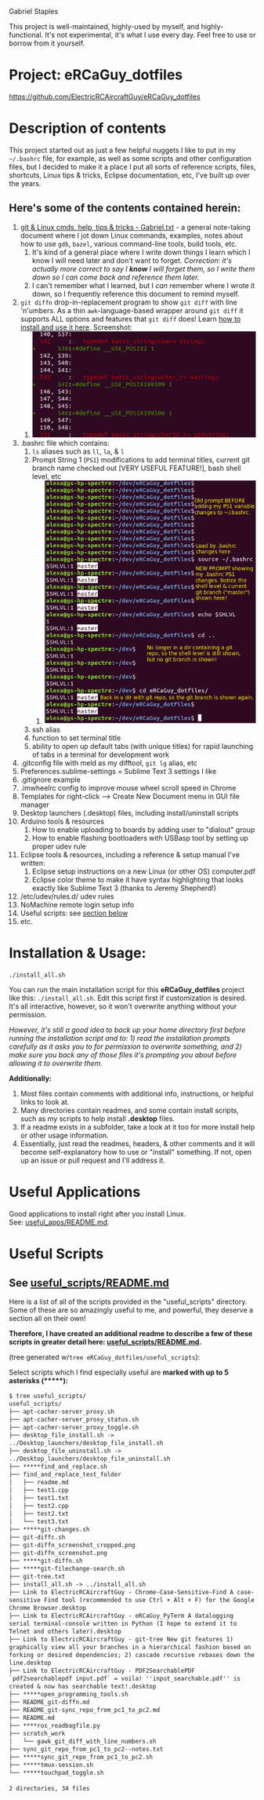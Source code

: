 Gabriel Staples

This project is well-maintained, highly-used by myself, and highly-functional. It's not experimental, it's what I use every day. Feel free to use or borrow from it yourself. 

# Project: eRCaGuy_dotfiles
https://github.com/ElectricRCAircraftGuy/eRCaGuy_dotfiles

# Description of contents
This project started out as just a few helpful nuggets I like to put in my `~/.bashrc` file, for example, as well as some scripts and other configuration files, but I decided to make it a place I put all sorts of reference scripts, files, shortcuts, Linux tips & tricks, Eclipse documentation, etc, I've built up over the years. 

## Here's some of the contents contained herein:
1. [git & Linux cmds, help, tips & tricks - Gabriel.txt](git%20%26%20Linux%20cmds%2C%20help%2C%20tips%20%26%20tricks%20-%20Gabriel.txt) - a general note-taking document where I jot down Linux commands, examples, notes about how to use `gdb`, `bazel`, various command-line tools, build tools, etc. 
    1. It's kind of a general place where I write down things I learn which I know I will need later and don't want to forget. _Correction: it's actually more correct to say I **know** I will forget them, so I write them down so I can come back and reference them later._
    1. I can't remember what I learned, but I *can* remember where I wrote it down, so I frequently reference this document to remind myself.
1. `git diffn` drop-in-replacement program to show `git diff` with line 'n'umbers. As a thin `awk`-language-based wrapper around `git diff` it supports ALL options and features that `git diff` does! Learn [how to install and use it here](useful_scripts/README_git-diffn.md). Screenshot:
    1. ![`git diffn` screenshot](useful_scripts/git-diffn_screenshot_cropped.png)
1. .bashrc file which contains:
    1. `ls` aliases such as `ll`, `la`, & `l`
    1. Prompt String 1 (`PS1`) modifications to add terminal titles, current git branch name checked out [VERY USEFUL FEATURE!], bash shell level, etc
        1. ![bash shell terminal prompt showing current git branch!](./bashrc_sample_terminal_prompt.png)
    1. ssh alias
    1. function to set terminal title
    1. ability to open up default tabs (with unique titles) for rapid launching of tabs in a terminal for development work
1. .gitconfig file with meld as my difftool, `git lg` alias, etc
1. Preferences.sublime-settings = Sublime Text 3 settings I like
1. .gitignore example
1. .imwheelrc config to improve mouse wheel scroll speed in Chrome
1. Templates for right-click --> Create New Document menu in GUI file manager
1. Desktop launchers (.desktop) files, including install/uninstall scripts
1. Arduino tools & resources
    1. How to enable uploading to boards by adding user to "dialout" group
    1. How to enable flashing bootloaders with USBasp tool by setting up proper udev rule
1. Eclipse tools & resources, including a reference & setup manual I've written:
    1. Eclipse setup instructions on a new Linux (or other OS) computer.pdf
    1. Eclipse color theme to make it have syntax highlighting that looks exactly like Sublime Text 3 (thanks to Jeremy Shepherd!)
1. /etc/udev/rules.d/ udev rules
1. NoMachine remote login setup info
1. Useful scripts: see [section below](#useful-scripts)
1. etc.

# Installation & Usage:

    ./install_all.sh

You can run the main installation script for this **eRCaGuy_dotfiles** project like this: `./install_all.sh`. Edit this script first if customization is desired. It's all interactive, however, so it won't overwrite anything without your permission. 

_However, it's still a good idea to back up your home directory first before running the installation script and to: 1) read the installation prompts carefully as it asks you to for permission to overwrite something, and 2) make sure you back any of those files it's prompting you about before allowing it to overwrite them._

**Additionally:**  

1. Most files contain comments with additional info, instructions, or helpful links to look at.
2. Many directories contain readmes, and some contain install scripts, such as my scripts to help install **.desktop** files. 
3. If a readme exists in a subfolder, take a look at it too for more install help or other usage information. 
4. Essentially, just read the readmes, headers, & other comments and it will become self-explanatory how to use or "install" something. If not, open up an issue or pull request and I'll address it. 

# Useful Applications
Good applications to install right after you install Linux.  
See: [useful_apps/README.md](useful_apps/README.md).

# Useful Scripts 
## See [useful_scripts/README.md](https://github.com/ElectricRCAircraftGuy/eRCaGuy_dotfiles/tree/master/useful_scripts#ercaguy_dotfilesuseful_scripts)

Here is a list of all of the scripts provided in the "useful_scripts" directory. Some of these are so amazingly useful to me, and powerful, they deserve a section all on their own! 

**Therefore, I have created an additional readme to describe a few of these scripts in greater detail here: [useful_scripts/README.md](https://github.com/ElectricRCAircraftGuy/eRCaGuy_dotfiles/tree/master/useful_scripts#ercaguy_dotfilesuseful_scripts).**

(tree generated w/`tree eRCaGuy_dotfiles/useful_scripts`):

Select scripts which I find especially useful are **marked with up to 5 asterisks (\*\*\*\*\*):**

    $ tree useful_scripts/
    useful_scripts/
    ├── apt-cacher-server_proxy.sh
    ├── apt-cacher-server_proxy_status.sh
    ├── apt-cacher-server_proxy_toggle.sh
    ├── desktop_file_install.sh -> ../Desktop_launchers/desktop_file_install.sh
    ├── desktop_file_uninstall.sh -> ../Desktop_launchers/desktop_file_uninstall.sh
    ├── *****find_and_replace.sh
    ├── find_and_replace_test_folder
    │   ├── readme.md
    │   ├── test1.cpp
    │   ├── test1.txt
    │   ├── test2.cpp
    │   ├── test2.txt
    │   └── test3.txt
    ├── *****git-changes.sh
    ├── git-diffc.sh
    ├── git-diffn_screenshot_cropped.png
    ├── git-diffn_screenshot.png
    ├── *****git-diffn.sh
    ├── *****git-filechange-search.sh
    ├── git-tree.txt
    ├── install_all.sh -> ../install_all.sh
    ├── Link to ElectricRCAircraftGuy - Chrome-Case-Sensitive-Find A case-sensitive Find tool (recommended to use Ctrl + Alt + F) for the Google Chrome Browser.desktop
    ├── Link to ElectricRCAircraftGuy - eRCaGuy_PyTerm A datalogging serial terminal-console written in Python (I hope to extend it to Telnet and others later).desktop
    ├── Link to ElectricRCAircraftGuy - git-tree New git features 1) graphically view all your branches in a hierarchical fashion based on forking or desired dependencies; 2) cascade recursive rebases down the line.desktop
    ├── Link to ElectricRCAircraftGuy - PDF2SearchablePDF `pdf2searchablepdf input.pdf` = voila! ''input_searchable.pdf'' is created & now has searchable text!.desktop
    ├── *****open_programming_tools.sh
    ├── README_git-diffn.md
    ├── README_git-sync_repo_from_pc1_to_pc2.md
    ├── README.md
    ├── ****ros_readbagfile.py
    ├── scratch_work
    │   └── gawk_git_diff_with_line_numbers.sh
    ├── sync_git_repo_from_pc1_to_pc2--notes.txt
    ├── *****sync_git_repo_from_pc1_to_pc2.sh
    ├── *****tmux-session.sh
    └── *****touchpad_toggle.sh

    2 directories, 34 files
